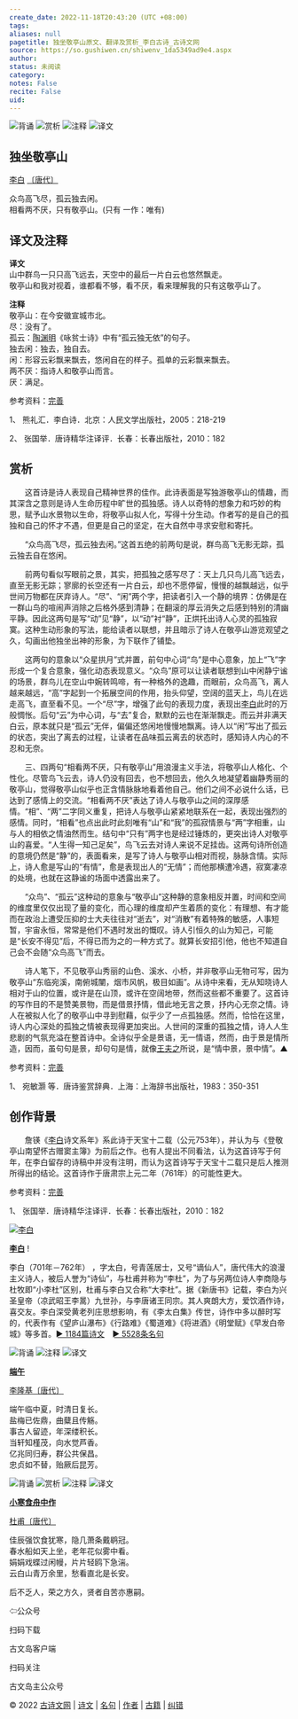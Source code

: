 ```yaml
---
create_date: 2022-11-18T20:43:20 (UTC +08:00)
tags: 
aliases: null
pagetitle: 独坐敬亭山原文、翻译及赏析_李白古诗_古诗文网
source: https://so.gushiwen.cn/shiwenv_1da5349ad9e4.aspx
author: 
status: 未阅读
category: 
notes: False
recite: False
uid: 
---
```


![背诵](https://song.gushiwen.cn/siteimg/bei-pic.png) ![赏析](https://song.gushiwen.cn/siteimg/shang-pic.png) ![注释](https://song.gushiwen.cn/siteimg/zhu-pic.png) ![译文](https://song.gushiwen.cn/siteimg/yi-pic.png)

## 独坐敬亭山

[李白](https://so.gushiwen.cn/authorv_b90660e3e492.aspx) [〔唐代〕](https://so.gushiwen.cn/shiwens/default.aspx?cstr=%e5%94%90%e4%bb%a3)

众鸟高飞尽，孤云独去闲。  
相看两不厌，只有敬亭山。(只有 一作：唯有)

## 译文及注释



**译文**  
山中群鸟一只只高飞远去，天空中的最后一片白云也悠然飘走。  
敬亭山和我对视着，谁都看不够，看不厌，看来理解我的只有这敬亭山了。

**注释**  
敬亭山：在今安徽宣城市北。  
尽：没有了。  
孤云：[陶渊明](https://so.gushiwen.cn/authorv_07d17f8539d7.aspx)《咏贫士诗》中有“孤云独无依”的句子。  
独去闲：独去，独自去。  
闲：形容云彩飘来飘去，悠闲自在的样子。孤单的云彩飘来飘去。  
两不厌：指诗人和敬亭山而言。  
厌：满足。

参考资料：[完善](https://so.gushiwen.cn/jiucuo.aspx?u=%e7%bf%bb%e8%af%911792%e3%80%8a%e8%af%91%e6%96%87%e5%8f%8a%e6%b3%a8%e9%87%8a%e3%80%8b)

1、 熊礼汇．李白诗．北京：人民文学出版社，2005：218-219

2、 张国举．唐诗精华注译评．长春：长春出版社，2010：182

## 赏析



　　这首诗是诗人表现自己精神世界的佳作。此诗表面是写独游敬亭山的情趣，而其深含之意则是诗人生命历程中旷世的孤独感。诗人以奇特的想象力和巧妙的构思，赋予山水景物以生命，将敬亭山拟人化，写得十分生动。作者写的是自己的孤独和自己的怀才不遇，但更是自己的坚定，在大自然中寻求安慰和寄托。

　　“众鸟高飞尽，孤云独去闲。”这首五绝的前两句是说，群鸟高飞无影无踪，孤云独去自在悠闲。

　　前两句看似写眼前之景，其实，把孤独之感写尽了：天上几只鸟儿高飞远去，直至无影无踪；寥廓的长空还有一片白云，却也不愿停留，慢慢的越飘越远，似乎世间万物都在厌弃诗人。“尽”、“闲”两个字，把读者引入一个静的境界：仿佛是在一群山鸟的喧闹声消除之后格外感到清静；在翻滚的厚云消失之后感到特别的清幽平静。因此这两句是写“动”见“静”，以“动”衬“静”，正烘托出诗人心灵的孤独寂寞。这种生动形象的写法，能给读者以联想，并且暗示了诗人在敬亭山游览观望之久，勾画出他独坐出神的形象，为下联作了铺垫。

　　这两句的意象以“众星拱月”式并置，前句中心词“鸟”是中心意象，加上“飞”字形成一个复合意象，强化动态表现意义。“众鸟”原可以让读者联想到山中闲静宁谧的场景，群鸟儿在空山中婉转鸣啼，有一种格外的逸趣，而眼前，众鸟高飞，离人越来越远，“高”字起到一个拓展空间的作用，抬头仰望，空阔的蓝天上，鸟儿在远走高飞，直至看不见。一个“尽”字，增强了此句的表现力度，表现出[李白](https://so.gushiwen.cn/authorv_b90660e3e492.aspx)此时的万般惆怅。后句“云”为中心词，与“去”复合，默默的云也在渐渐飘走。而云并非满天白云，原本就只是“孤云”无伴，偏偏还悠闲地慢慢地飘离。诗人以“闲”写出了孤云的状态，突出了离去的过程，让读者在品味孤云离去的状态时，感知诗人内心的不忍和无奈。

　　三、四两句“相看两不厌，只有敬亭山”用浪漫主义手法，将敬亭山人格化、个性化。尽管鸟飞云去，诗人仍没有回去，也不想回去，他久久地凝望着幽静秀丽的敬亭山，觉得敬亭山似乎也正含情脉脉地看着他自己。他们之间不必说什么话，已达到了感情上的交流。“相看两不厌”表达了诗人与敬亭山之间的深厚感情。“相”、“两”二字同义重复，把诗人与敬亭山紧紧地联系在一起，表现出强烈的感情。同时，“相看”也点出此时此刻唯有“山”和“我”的孤寂情景与“两”字相重，山与人的相依之情油然而生。结句中“只有”两字也是经过锤炼的，更突出诗人对敬亭山的喜爱。“人生得一知己足矣”，鸟飞云去对诗人来说不足挂齿。这两句诗所创造的意境仍然是“静”的，表面看来，是写了诗人与敬亭山相对而视，脉脉含情。实际上，诗人愈是写山的“有情”，愈是表现出人的“无情”；而他那横遭冷遇，寂寞凄凉的处境，也就在这静谧的场面中透露出来了。

　　“众鸟”、“孤云”这种动的意象与“敬亭山”这种静的意象相反并置，时间和空间的维度里仅仅出现了量的变化，而心理的维度却产生着质的变化：有理想、有才能而在政治上遭受压抑的士大夫往往对“逝去”，对“消散”有着特殊的敏感，人事短暂，宇宙永恒，常常是他们不遇时发出的慨叹。诗人引恒久的山为知己，可能是“长安不得见”后，不得已而为之的一种方式了。就算长安招引他，他也不知道自己会不会随“众鸟高飞”而去。

　　诗人笔下，不见敬亭山秀丽的山色、溪水、小桥，并非敬亭山无物可写，因为敬亭山“东临宛溪，南俯城闉，烟市风帆，极目如画”。从诗中来看，无从知晓诗人相对于山的位置，或许是在山顶，或许在空阔地带，然而这些都不重要了。这首诗的写作目的不是赞美景物，而是借景抒情，借此地无言之景，抒内心无奈之情。诗人在被拟人化了的敬亭山中寻到慰藉，似乎少了一点孤独感。然而，恰恰在这里，诗人内心深处的孤独之情被表现得更加突出。人世间的深重的孤独之情，诗人人生悲剧的气氛充溢在整首诗中。全诗似乎全是景语，无一情语，然而，由于景是情所造，因而，虽句句是景，却句句是情，就像[王夫之](https://so.gushiwen.cn/authorv_5ee03daed570.aspx)所说，是“情中景，景中情”。▲

参考资料：[完善](https://so.gushiwen.cn/jiucuo.aspx?u=%e8%b5%8f%e6%9e%902650%e3%80%8a%e8%b5%8f%e6%9e%90%e3%80%8b)

1、 宛敏灏 等．唐诗鉴赏辞典．上海：上海辞书出版社，1983：350-351

## 创作背景



　　詹锳《[李白](https://so.gushiwen.cn/authorv_b90660e3e492.aspx)诗文系年》系此诗于天宝十二载（公元753年），并认为与《登敬亭山南望怀古赠窦主簿》为前后之作。也有人提出不同看法，认为这首诗写于何年，在李白留存的诗稿中并没有注明，而认为这首诗写于天宝十二载只是后人推测所得出的结论。这首诗作于唐肃宗上元二年（761年）的可能性更大。

参考资料：[完善](https://so.gushiwen.cn/jiucuo.aspx?u=%e8%b5%8f%e6%9e%902649%e3%80%8a%e5%88%9b%e4%bd%9c%e8%83%8c%e6%99%af%e3%80%8b)

1、 张国举．唐诗精华注译评．长春：长春出版社，2010：182

[![李白](https://song.gushiwen.cn/authorImg/libai.jpg)](https://so.gushiwen.cn/authorv_b90660e3e492.aspx)

[**李白**](https://so.gushiwen.cn/authorv_b90660e3e492.aspx) !

李白（701年－762年） ，字太白，号青莲居士，又号“谪仙人”，唐代伟大的浪漫主义诗人，被后人誉为“诗仙”，与杜甫并称为“李杜”，为了与另两位诗人李商隐与杜牧即“小李杜”区别，杜甫与李白又合称“大李杜”。据《新唐书》记载，李白为兴圣皇帝（凉武昭王李暠）九世孙，与李唐诸王同宗。其人爽朗大方，爱饮酒作诗，喜交友。李白深受黄老列庄思想影响，有《李太白集》传世，诗作中多以醉时写的，代表作有《望庐山瀑布》《行路难》《蜀道难》《将进酒》《明堂赋》《早发白帝城》等多首。[► 1184篇诗文](https://so.gushiwen.cn/shiwens/default.aspx?astr=%e6%9d%8e%e7%99%bd)　[► 5528条名句](https://so.gushiwen.cn/mingjus/default.aspx?astr=%e6%9d%8e%e7%99%bd)

![背诵](https://song.gushiwen.cn/siteimg/bei-pic.png) ![注释](https://song.gushiwen.cn/siteimg/zhu-pic.png) ![译文](https://song.gushiwen.cn/siteimg/yi-pic.png)

[**端午**](https://so.gushiwen.cn/shiwenv_6db3a109cb59.aspx)

[李隆基](https://so.gushiwen.cn/authorv.aspx?name=%e6%9d%8e%e9%9a%86%e5%9f%ba)[〔唐代〕](https://so.gushiwen.cn/shiwens/default.aspx?cstr=%e5%94%90%e4%bb%a3)

端午临中夏，时清日复长。  
盐梅已佐鼎，曲糵且传觞。  
事古人留迹，年深缕积长。  
当轩知槿茂，向水觉芦香。  
亿兆同归寿，群公共保昌。  
忠贞如不替，贻厥后昆芳。

![背诵](https://song.gushiwen.cn/siteimg/bei-pic.png) ![赏析](https://song.gushiwen.cn/siteimg/shang-pic.png) ![注释](https://song.gushiwen.cn/siteimg/zhu-pic.png) ![译文](https://song.gushiwen.cn/siteimg/yi-pic.png)

[**小寒食舟中作**](https://so.gushiwen.cn/shiwenv_d7bfd4402b88.aspx)

[杜甫](https://so.gushiwen.cn/authorv.aspx?name=%e6%9d%9c%e7%94%ab)[〔唐代〕](https://so.gushiwen.cn/shiwens/default.aspx?cstr=%e5%94%90%e4%bb%a3)

佳辰强饮食犹寒，隐几萧条戴鹖冠。  
春水船如天上坐，老年花似雾中看。  
娟娟戏蝶过闲幔，片片轻鸥下急湍。  
云白山青万余里，愁看直北是长安。



后不乏人，荣之方久，贤者自苦亦惠嗣。

⇦公众号



扫码下载

古文岛客户端



扫码关注

古文岛主公众号

© 2022 [古诗文网](https://www.gushiwen.cn/) | [诗文](https://so.gushiwen.cn/shiwens/) | [名句](https://so.gushiwen.cn/mingjus/) | [作者](https://so.gushiwen.cn/authors/) | [古籍](https://so.gushiwen.cn/guwen/) | [纠错](https://so.gushiwen.cn/jiucuo.aspx?u=)
